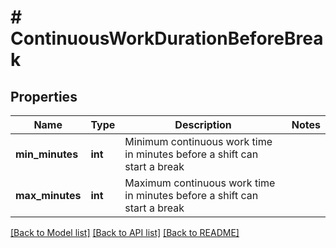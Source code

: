 # # ContinuousWorkDurationBeforeBreak

## Properties

Name | Type | Description | Notes
------------ | ------------- | ------------- | -------------
**min_minutes** | **int** | Minimum continuous work time in minutes before a shift can start a break |
**max_minutes** | **int** | Maximum continuous work time in minutes before a shift can start a break |

[[Back to Model list]](../../README.md#models) [[Back to API list]](../../README.md#endpoints) [[Back to README]](../../README.md)
